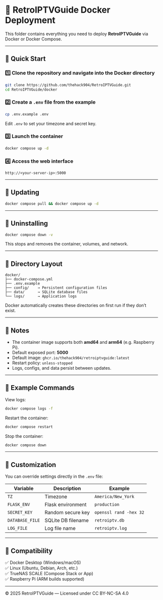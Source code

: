 # 🐳 RetroIPTVGuide Docker Deployment

This folder contains everything you need to deploy **RetroIPTVGuide** via Docker or Docker Compose.

---

## 🚀 Quick Start

### 1️⃣ Clone the repository and navigate into the Docker directory
```bash
git clone https://github.com/thehack904/RetroIPTVGuide.git
cd RetroIPTVGuide/docker
```

### 2️⃣ Create a `.env` file from the example
```bash
cp .env.example .env
```
Edit `.env` to set your timezone and secret key.

### 3️⃣ Launch the container
```bash
docker compose up -d
```

### 4️⃣ Access the web interface
```
http://<your-server-ip>:5000
```

---

## 🔄 Updating
```bash
docker compose pull && docker compose up -d
```

---

## 🧹 Uninstalling
```bash
docker compose down -v
```
This stops and removes the container, volumes, and network.

---

## 🧱 Directory Layout
```
docker/
├── docker-compose.yml
├── .env.example
├── config/    → Persistent configuration files
├── data/      → SQLite database files
└── logs/      → Application logs
```
Docker automatically creates these directories on first run if they don’t exist.

---

## 🧠 Notes
- The container image supports both **amd64** and **arm64** (e.g. Raspberry Pi).
- Default exposed port: **5000**
- Default image: `ghcr.io/thehack904/retroiptvguide:latest`
- Restart policy: `unless-stopped`
- Logs, configs, and data persist between updates.

---

## 🧩 Example Commands

View logs:
```bash
docker compose logs -f
```

Restart the container:
```bash
docker compose restart
```

Stop the container:
```bash
docker compose down
```

---

## 🧰 Customization

You can override settings directly in the `.env` file:

| Variable | Description | Example |
|-----------|--------------|----------|
| `TZ` | Timezone | `America/New_York` |
| `FLASK_ENV` | Flask environment | `production` |
| `SECRET_KEY` | Random secure key | `openssl rand -hex 32` |
| `DATABASE_FILE` | SQLite DB filename | `retroiptv.db` |
| `LOG_FILE` | Log file name | `retroiptv.log` |

---

## 🧭 Compatibility

✅ Docker Desktop (Windows/macOS)  
✅ Linux (Ubuntu, Debian, Arch, etc.)  
✅ TrueNAS SCALE (Compose Stack or App)  
✅ Raspberry Pi (ARM builds supported)

---

© 2025 RetroIPTVGuide — Licensed under CC BY-NC-SA 4.0
